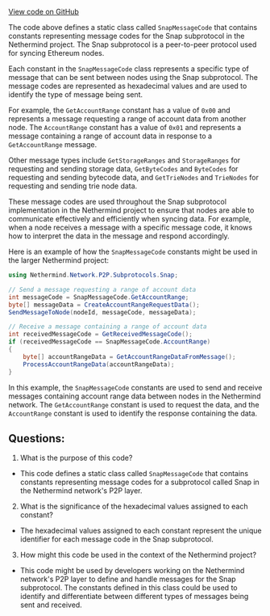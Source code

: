 [View code on GitHub](https://github.com/NethermindEth/nethermind/src/Nethermind/Nethermind.Network/P2P/Subprotocols/Snap/SnapMessageCode.cs)

The code above defines a static class called `SnapMessageCode` that contains constants representing message codes for the Snap subprotocol in the Nethermind project. The Snap subprotocol is a peer-to-peer protocol used for syncing Ethereum nodes. 

Each constant in the `SnapMessageCode` class represents a specific type of message that can be sent between nodes using the Snap subprotocol. The message codes are represented as hexadecimal values and are used to identify the type of message being sent. 

For example, the `GetAccountRange` constant has a value of `0x00` and represents a message requesting a range of account data from another node. The `AccountRange` constant has a value of `0x01` and represents a message containing a range of account data in response to a `GetAccountRange` message. 

Other message types include `GetStorageRanges` and `StorageRanges` for requesting and sending storage data, `GetByteCodes` and `ByteCodes` for requesting and sending bytecode data, and `GetTrieNodes` and `TrieNodes` for requesting and sending trie node data. 

These message codes are used throughout the Snap subprotocol implementation in the Nethermind project to ensure that nodes are able to communicate effectively and efficiently when syncing data. For example, when a node receives a message with a specific message code, it knows how to interpret the data in the message and respond accordingly. 

Here is an example of how the `SnapMessageCode` constants might be used in the larger Nethermind project:

```csharp
using Nethermind.Network.P2P.Subprotocols.Snap;

// Send a message requesting a range of account data
int messageCode = SnapMessageCode.GetAccountRange;
byte[] messageData = CreateAccountRangeRequestData();
SendMessageToNode(nodeId, messageCode, messageData);

// Receive a message containing a range of account data
int receivedMessageCode = GetReceivedMessageCode();
if (receivedMessageCode == SnapMessageCode.AccountRange)
{
    byte[] accountRangeData = GetAccountRangeDataFromMessage();
    ProcessAccountRangeData(accountRangeData);
}
```

In this example, the `SnapMessageCode` constants are used to send and receive messages containing account range data between nodes in the Nethermind network. The `GetAccountRange` constant is used to request the data, and the `AccountRange` constant is used to identify the response containing the data.
## Questions: 
 1. What is the purpose of this code?
- This code defines a static class called `SnapMessageCode` that contains constants representing message codes for a subprotocol called Snap in the Nethermind network's P2P layer.

2. What is the significance of the hexadecimal values assigned to each constant?
- The hexadecimal values assigned to each constant represent the unique identifier for each message code in the Snap subprotocol.

3. How might this code be used in the context of the Nethermind project?
- This code might be used by developers working on the Nethermind network's P2P layer to define and handle messages for the Snap subprotocol. The constants defined in this class could be used to identify and differentiate between different types of messages being sent and received.